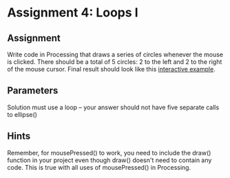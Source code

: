 # Assignment 4: Loops I

## Assignment
Write code in Processing that draws a series of circles whenever the mouse is clicked. There should be a total of 5 circles: 2 to the left and 2 to the right of the mouse cursor. Final result should look like this [interactive example](http://peterbrinson.com/usc/Processing/loops1a/).

## Parameters
Solution must use a loop – your answer should not have five separate calls to ellipse()

## Hints
Remember, for mousePressed() to work, you need to include the draw() function in your project even though draw() doesn't need to contain any code. This is true with all uses of mousePressed() in Processing.
